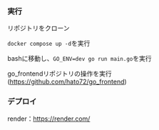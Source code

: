 ### 実行

リポジトリをクローン

`docker compose up -d`を実行

bashに移動し、`GO_ENV=dev go run main.go`を実行

go_frontendリポジトリの操作を実行
(https://github.com/hato72/go_frontend)

### デプロイ
render：https://render.com/
